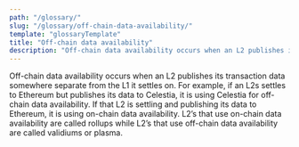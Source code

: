 ```yaml
---
path: "/glossary/"
slug: "/glossary/off-chain-data-availability/"
template: "glossaryTemplate"
title: "Off-chain data availability"
description: "Off-chain data availability occurs when an L2 publishes its transaction data somewhere separate from the L1 it settles on."
---
```


Off-chain data availability occurs when an L2 publishes its transaction data somewhere separate from the L1 it settles on. For example, if an L2s settles to Ethereum but publishes its data to Celestia, it is using Celestia for off-chain data availability. If that L2 is settling and publishing its data to Ethereum, it is using on-chain data availability. L2’s that use on-chain data availability are called rollups while L2’s that use off-chain data availability are called validiums or plasma.